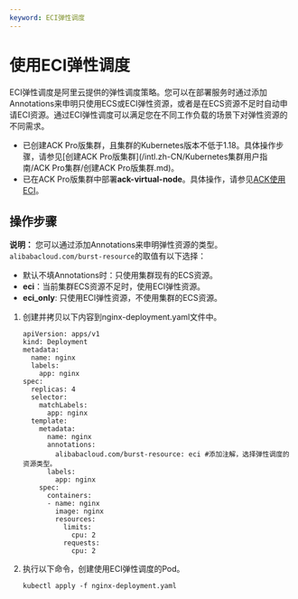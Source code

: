 ```yaml
---
keyword: ECI弹性调度
---
```


# 使用ECI弹性调度

ECI弹性调度是阿里云提供的弹性调度策略。您可以在部署服务时通过添加Annotations来申明只使用ECS或ECI弹性资源，或者是在ECS资源不足时自动申请ECI资源。通过ECI弹性调度可以满足您在不同工作负载的场景下对弹性资源的不同需求。

-   已创建ACK Pro版集群，且集群的Kubernetes版本不低于1.18。具体操作步骤，请参见[创建ACK Pro版集群](/intl.zh-CN/Kubernetes集群用户指南/ACK Pro集群/创建ACK Pro版集群.md)。
-   已在ACK Pro版集群中部署**ack-virtual-node**。具体操作，请参见[ACK使用ECI]()。

## 操作步骤

**说明：** 您可以通过添加Annotations来申明弹性资源的类型。`alibabacloud.com/burst-resource`的取值有以下选择：

-   默认不填Annotations时：只使用集群现有的ECS资源。
-   **eci**：当前集群ECS资源不足时，使用ECI弹性资源。
-   **eci\_only**: 只使用ECI弹性资源，不使用集群的ECS资源。

1.  创建并拷贝以下内容到nginx-deployment.yaml文件中。

    ```
    apiVersion: apps/v1
    kind: Deployment
    metadata:
      name: nginx
      labels:
        app: nginx
    spec:
      replicas: 4
      selector:
        matchLabels:
          app: nginx
      template:
        metadata:
          name: nginx
          annotations:
            alibabacloud.com/burst-resource: eci #添加注解，选择弹性调度的资源类型。
          labels:
            app: nginx
        spec:
          containers:
          - name: nginx
            image: nginx
            resources:
              limits:
                cpu: 2
              requests:
                cpu: 2
    ```

2.  执行以下命令，创建使用ECI弹性调度的Pod。

    ```
    kubectl apply -f nginx-deployment.yaml
    ```


